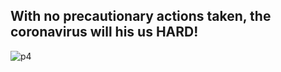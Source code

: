 ## With no precautionary actions taken, the coronavirus will his us HARD!


![p4](https://user-images.githubusercontent.com/60074638/80677294-4357da00-8aeb-11ea-8a7c-1c35602a0d92.png)
